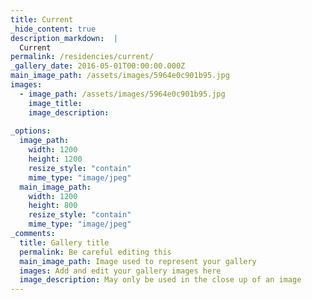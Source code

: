 ```yaml
---
title: Current
_hide_content: true
description_markdown:  |
  Current
permalink: /residencies/current/
_gallery_date: 2016-05-01T00:00:00.000Z
main_image_path: /assets/images/5964e0c901b95.jpg
images:            
  - image_path: /assets/images/5964e0c901b95.jpg
    image_title: 
    image_description:   
          
_options:
  image_path:
    width: 1200
    height: 1200
    resize_style: "contain"
    mime_type: "image/jpeg"
  main_image_path:
    width: 1200
    height: 800
    resize_style: "contain"
    mime_type: "image/jpeg"
_comments:
  title: Gallery title
  permalink: Be careful editing this
  main_image_path: Image used to represent your gallery
  images: Add and edit your gallery images here
  image_description: May only be used in the close up of an image
---
```


